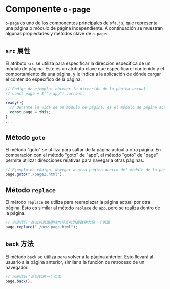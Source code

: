 # Componente `o-page`

`o-page` es uno de los componentes principales de `ofa.js`, que representa una página o módulo de página independiente. A continuación se muestran algunas propiedades y métodos clave de `o-page`:

## `src` 属性

El atributo `src` se utiliza para especificar la dirección específica de un módulo de página. Este es un atributo clave que especifica el contenido y el comportamiento de una página, y le indica a la aplicación de dónde cargar el contenido específico de la página.

```javascript
// Código de ejemplo: obtener la dirección de la página actual
// const page = $("o-app").current;
...
ready(){
  // Durante la vida de un módulo de página, es el módulo de página actual;
  const page = this;
}
...
```

## Método `goto`

El método "goto" se utiliza para saltar de la página actual a otra página. En comparación con el método "goto" de "app", el método "goto" de "page" permite utilizar direcciones relativas para navegar a otras páginas.

```javascript
// Ejemplo de código: Navegar a otra página dentro del módulo de la página actual
page.goto("./page2.html");
```

## Método `replace`

El método `replace` se utiliza para reemplazar la página actual por otra página. Esto es similar al método `replace` de `app`, pero se realiza dentro de la página.

```javascript
// 示例代码：在当前页面模块内将当前页面替换为另一个页面
page.replace("./new-page.html");
```

## `back` 方法

El método `back` se utiliza para volver a la página anterior. Esto llevará al usuario a la página anterior, similar a la función de retroceso de un navegador.

```javascript
// 示例代码：返回到前一个页面
page.back();
```